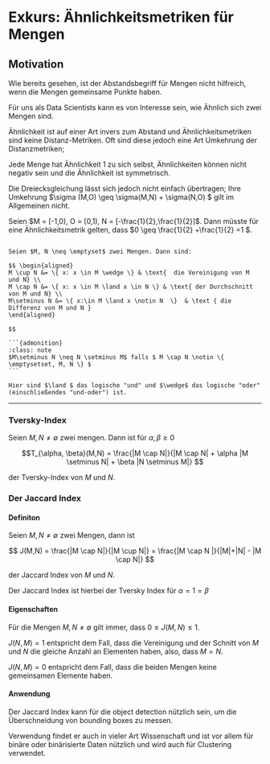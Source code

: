 # Exkurs: Ähnlichkeitsmetriken für Mengen

## Motivation
Wie bereits gesehen, ist der Abstandsbegriff für Mengen nicht hilfreich, wenn die Mengen gemeinsame Punkte haben. 

Für uns als Data Scientists kann es von Interesse sein, wie Ähnlich sich zwei Mengen sind. 

Ähnlichkeit ist auf einer Art invers zum Abstand und Ähnlichkeitsmetriken sind keine Distanz-Metriken. Oft sind diese jedoch eine Art Umkehrung der Distanzmetriken; 

Jede Menge hat Ähnlichkeit 1 zu sich selbst, Ähnlichkeiten können nicht negativ sein und die Ähnlichkeit ist symmetrisch.

Die Dreiecksgleichung lässt sich jedoch nicht einfach übertragen; Ihre Umkehrung $\sigma (M,O) \geq \sigma(M,N) + \sigma(N,O) $ gilt im Allgemeinen nicht. 

Seien $M = [-1,0), O = [0,1), N = [-\frac{1}{2},\frac{1}{2}]$. Dann müsste für eine Ähnlichkeitsmetrik gelten, dass $0 \geq  \frac{1}{2} +\frac{1}{2} =1 $.




````{dropdown} Notation

Seien $M, N \neq \emptyset$ zwei Mengen. Dann sind:

$$ \begin{aligned}
M \cup N &= \{ x: x \in M \wedge \} & \text{  die Vereinigung von M und N} \\
M \cap N &= \{ x: x \in M \land x \in N \} & \text{ der Durchschnitt von M und N} \\
M\setminus N &= \{ x:\in M \land x \notin N  \}  & \text { die Differenz von M und N }
\end{aligned}

$$

```{admonition}
:class: note
$M\setminus N \neq N \setminus M$ falls $ M \cap N \notin \{ \emptysetset, M, N \} $
```

Hier sind $\land $ das logische "und" und $\wedge$ das logische "oder" (einschließendes "und-oder") ist.
````


_________
### Tversky-Index

Seien $M, N \neq \emptyset$ zwei mengen. Dann ist für $\alpha, \beta \geq 0$

$$T_{\alpha, \beta}(M,N) = \frac{|M \cap N|}{|M \cap N| + \alpha |M \setminus N| + \beta |N \setminus M|} $$ 

der Tversky-Index von $M$ und $N$.


### Der Jaccard Index
#### Definiton

Seien $M, N \neq \emptyset$ zwei Mengen, dann ist 

$$ J(M,N) = \frac{|M \cap N|}{|M \cup N|} = \frac{|M \cap N |}{|M|+|N| - |M \cap N|} $$ 

der Jaccard Index von $M \text{ und } N$.

Der Jaccard Index ist hierbei der Tversky Index für $\alpha = 1 = \beta$

#### Eigenschaften

Für die Mengen $M, N \neq \emptyset$ gilt immer, dass $0 \leq J(M,N) \leq 1$. 

$J(N,M) = 1$ entspricht dem Fall, dass die Vereinigung und der Schnitt von $M$ und $N$ die gleiche Anzahl an Elementen haben, also, dass $M = N$. 

$J(N,M) = 0$ entspricht dem Fall, dass die beiden Mengen keine gemeinsamen Elemente haben. 

#### Anwendung
Der Jaccard Index kann für die object detection nützlich sein, um die Überschneidung von bounding boxes zu messen. 

Verwendung findet er auch in vieler Art Wissenschaft und ist vor allem für binäre oder binärisierte Daten nützlich und wird auch für Clustering verwendet. 



